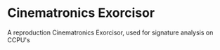 # Cinematronics Exorcisor
 A reproduction Cinematronics Exorcisor, used for signature analysis on CCPU's
